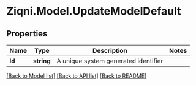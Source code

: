 
# Ziqni.Model.UpdateModelDefault

## Properties

Name | Type | Description | Notes
------------ | ------------- | ------------- | -------------
**Id** | **string** | A unique system generated identifier | 

[[Back to Model list]](../README.md#documentation-for-models)
[[Back to API list]](../README.md#documentation-for-api-endpoints)
[[Back to README]](../README.md)

